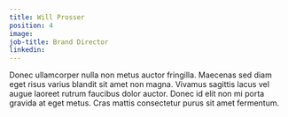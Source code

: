 ```yaml
---
title: Will Prosser
position: 4
image: 
job-title: Brand Director
linkedin: 
---
```


Donec ullamcorper nulla non metus auctor fringilla. Maecenas sed diam eget risus varius blandit sit amet non magna. Vivamus sagittis lacus vel augue laoreet rutrum faucibus dolor auctor. Donec id elit non mi porta gravida at eget metus. Cras mattis consectetur purus sit amet fermentum.